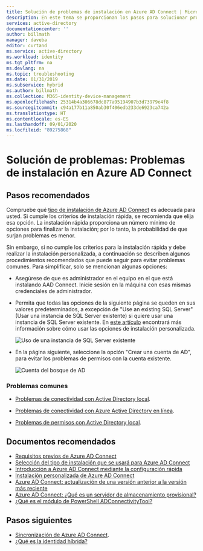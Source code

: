 ```yaml
---
title: Solución de problemas de instalación en Azure AD Connect | Microsoft Docs
description: En este tema se proporcionan los pasos para solucionar problemas relacionados con la instalación de Azure AD Connect.
services: active-directory
documentationcenter: ''
author: billmath
manager: daveba
editor: curtand
ms.service: active-directory
ms.workload: identity
ms.tgt_pltfrm: na
ms.devlang: na
ms.topic: troubleshooting
ms.date: 01/31/2019
ms.subservice: hybrid
ms.author: billmath
ms.collection: M365-identity-device-management
ms.openlocfilehash: 25314b4a306678dc877a95194907b3d73979e4f8
ms.sourcegitcommit: c94a177b11a850ab30f406edb233de6923ca742a
ms.translationtype: HT
ms.contentlocale: es-ES
ms.lasthandoff: 09/01/2020
ms.locfileid: "89275868"
---
```

# <a name="troubleshoot-azure-ad-connect-install-issues"></a>Solución de problemas: Problemas de instalación en Azure AD Connect

## <a name="recommended-steps"></a>**Pasos recomendados**
Compruebe qué [tipo de instalación de Azure AD Connect](./how-to-connect-install-select-installation.md) es adecuada para usted. Si cumple los criterios de instalación rápida, se recomienda que elija esa opción. La instalación rápida proporciona un número mínimo de opciones para finalizar la instalación; por lo tanto, la probabilidad de que surjan problemas es menor. 

Sin embargo, si no cumple los criterios para la instalación rápida y debe realizar la instalación personalizada, a continuación se describen algunos procedimientos recomendados que puede seguir para evitar problemas comunes. Para simplificar, solo se mencionan algunas opciones:

* Asegúrese de que es administrador en el equipo en el que está instalando AAD Connect. Inicie sesión en la máquina con esas mismas credenciales de administrador.

* Permita que todas las opciones de la siguiente página se queden en sus valores predeterminados, a excepción de "Use an existing SQL Server" (Usar una instancia de SQL Server existente) si quiere usar una instancia de SQL Server existente. En [este artículo](./how-to-connect-install-custom.md) encontrará más información sobre cómo usar las opciones de instalación personalizada. 

    ![Uso de una instancia de SQL Server existente](media/tshoot-connect-install-issues/tshoot-connect-install-issues/useexistingsqlserver.png)

* En la página siguiente, seleccione la opción "Crear una cuenta de AD", para evitar los problemas de permisos con la cuenta existente.

    ![Cuenta del bosque de AD](media/tshoot-connect-install-issues/tshoot-connect-install-issues/createnewaccount.png)

### <a name="common-issues"></a>**Problemas comunes**

* [Problemas de conectividad con Active Directory local](./reference-connect-adconnectivitytools.md).

* [Problemas de conectividad con Azure Active Directory en línea](./tshoot-connect-connectivity.md).

* [Problemas de permisos con Active Directory local](./how-to-connect-configure-ad-ds-connector-account.md).

## <a name="recommended-documents"></a>**Documentos recomendados**
* [Requisitos previos de Azure AD Connect](./how-to-connect-install-prerequisites.md)
* [Selección del tipo de instalación que se usará para Azure AD Connect](./how-to-connect-install-select-installation.md)
* [Introducción a Azure AD Connect mediante la configuración rápida](./how-to-connect-install-express.md)
* [Instalación personalizada de Azure AD Connect](./how-to-connect-install-custom.md)
* [Azure AD Connect: actualización de una versión anterior a la versión más reciente](./how-to-upgrade-previous-version.md)
* [Azure AD Connect: ¿Qué es un servidor de almacenamiento provisional?](./plan-connect-topologies.md#staging-server)
* [¿Qué es el módulo de PowerShell ADConnectivityTool?](./how-to-connect-adconnectivitytools.md)

## <a name="next-steps"></a>Pasos siguientes
- [Sincronización de Azure AD Connect](how-to-connect-sync-whatis.md).
- [¿Qué es la identidad híbrida?](whatis-hybrid-identity.md)